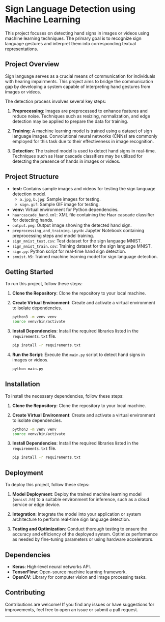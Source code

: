 
# Sign Language Detection using Machine Learning

This project focuses on detecting hand signs in images or videos using machine learning techniques. The primary goal is to recognize sign language gestures and interpret them into corresponding textual representations.

## Project Overview

Sign language serves as a crucial means of communication for individuals with hearing impairments. This project aims to bridge the communication gap by developing a system capable of interpreting hand gestures from images or videos.

The detection process involves several key steps:

1. **Preprocessing**: Images are preprocessed to enhance features and reduce noise. Techniques such as resizing, normalization, and edge detection may be applied to prepare the data for training.

2. **Training**: A machine learning model is trained using a dataset of sign language images. Convolutional neural networks (CNNs) are commonly employed for this task due to their effectiveness in image recognition.

3. **Detection**: The trained model is used to detect hand signs in real-time. Techniques such as Haar cascade classifiers may be utilized for detecting the presence of hands in images or videos.

## Project Structure

- **test:** Contains sample images and videos for testing the sign language detection model.
  - `a.jpg`, `b.jpg`: Sample images for testing.
  - `sign.gif`: Sample GIF image for testing.
- **venv:** Virtual environment for Python dependencies.
- `haarcascade_hand.xml`: XML file containing the Haar cascade classifier for detecting hands.
- `output.png`: Output image showing the detected hand sign.
- `preprocessing_and_training.ipynb`: Jupyter Notebook containing preprocessing steps and model training.
- `sign_mnist_test.csv`: Test dataset for the sign language MNIST.
- `sign_mnist_train.csv`: Training dataset for the sign language MNIST.
- `sign.py`: Python script for real-time hand sign detection.
- `smnist.h5`: Trained machine learning model for sign language detection.

## Getting Started

To run this project, follow these steps:

1. **Clone the Repository**: Clone the repository to your local machine.
2. **Create Virtual Environment**: Create and activate a virtual environment to isolate dependencies.
   
    ```bash
    python3 -m venv venv
    source venv/bin/activate
    ```
   
3. **Install Dependencies**: Install the required libraries listed in the `requirements.txt` file.
   
    ```bash
    pip install -r requirements.txt
    ```
   
4. **Run the Script**: Execute the `main.py` script to detect hand signs in images or videos.
   
    ```bash
    python main.py
    ```

## Installation

To install the necessary dependencies, follow these steps:

1. **Clone the Repository**: Clone the repository to your local machine.

2. **Create Virtual Environment**: Create and activate a virtual environment to isolate dependencies.

    ```bash
    python3 -m venv venv
    source venv/bin/activate
    ```

3. **Install Dependencies**: Install the required libraries listed in the `requirements.txt` file.

    ```bash
    pip install -r requirements.txt
    ```

## Deployment

To deploy this project, follow these steps:

1. **Model Deployment**: Deploy the trained machine learning model (`smnist.h5`) to a suitable environment for inference, such as a cloud service or edge device.

2. **Integration**: Integrate the model into your application or system architecture to perform real-time sign language detection.

3. **Testing and Optimization**: Conduct thorough testing to ensure the accuracy and efficiency of the deployed system. Optimize performance as needed by fine-tuning parameters or using hardware accelerators.

## Dependencies

- **Keras**: High-level neural networks API.
- **TensorFlow**: Open-source machine learning framework.
- **OpenCV**: Library for computer vision and image processing tasks.

## Contributing

Contributions are welcome! If you find any issues or have suggestions for improvements, feel free to open an issue or submit a pull request.

---